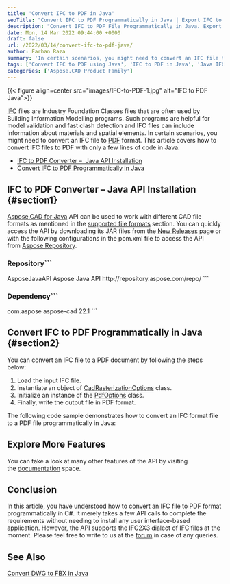 ```yaml
---
title: 'Convert IFC to PDF in Java'
seoTitle: "Convert IFC to PDF Programmatically in Java | Export IFC to PDF"
description: "Convert IFC to PDF File Programmatically in Java. Export Industry Foundation Classes files to PDF documents in your Java applications."
date: Mon, 14 Mar 2022 09:44:00 +0000
draft: false
url: /2022/03/14/convert-ifc-to-pdf-java/
author: Farhan Raza
summary: 'In certain scenarios, you might need to convert an IFC file to PDF format. This article covers how to **convert IFC files to PDF with only a few lines of code in Java.**'
tags: ['Convert IFC to PDF using Java', 'IFC to PDF in Java', 'Java IFC to PDF']
categories: ['Aspose.CAD Product Family']
---
```




{{< figure align=center src="images/IFC-to-PDF-1.jpg" alt="IFC to PDF Java">}}


[IFC][1] files are Industry Foundation Classes files that are often used by Building Information Modelling programs. Such programs are helpful for model validation and fast clash detection and IFC files can include information about materials and spatial elements. In certain scenarios, you might need to convert an IFC file to [PDF][2] format. This article covers how to convert IFC files to PDF with only a few lines of code in Java.

*   [IFC to PDF Converter –  Java API Installation][3]
*   [Convert IFC to PDF Programmatically in Java][4]

## IFC to PDF Converter – Java API Installation {#section1}

[Aspose.CAD for Java][5] API can be used to work with different CAD file formats as mentioned in the [supported file formats][6] section. You can quickly access the API by downloading its JAR files from the [New Releases][7] page or with the following configurations in the pom.xml file to access the API from [Aspose Repository][8].

### Repository```
<repositories>
    <repository>
        <id>AsposeJavaAPI</id>
        <name>Aspose Java API</name>
        <url>http://repository.aspose.com/repo/</url>
    </repository>
</repositories>
```

### Dependency```
 <dependencies>
    <dependency>
        <groupId>com.aspose</groupId>
        <artifactId>aspose-cad</artifactId>
        <version>22.1</version>        
   </dependency>
</dependencies>
```

## Convert IFC to PDF Programmatically in Java {#section2}

You can convert an IFC file to a PDF document by following the steps below:

1.  Load the input IFC file.
2.  Instantiate an object of [CadRasterizationOptions][9] class.
3.  Initialize an instance of the [PdfOptions][10] class.
4.  Finally, write the output file in PDF format.

The following code sample demonstrates how to convert an IFC format file to a PDF file programmatically in Java:



## Explore More Features

You can take a look at many other features of the API by visiting the [documentation][11] space.

## Conclusion

In this article, you have understood how to convert an IFC file to PDF format programmatically in C#. It merely takes a few API calls to complete the requirements without needing to install any user interface-based application. However, the API supports the IFC2X3 dialect of IFC files at the moment. Please feel free to write to us at the [forum][12] in case of any queries.

## See Also

[Convert DWG to FBX in Java][13]




[1]: https://docs.fileformat.com/page-description-language/pcl/
[2]: https://docs.fileformat.com/pdf/
[3]: #section1
[4]: #section2
[5]: https://products.aspose.com/cad/java
[6]: https://docs.aspose.com/cad/java/supported-file-formats/
[7]: https://downloads.aspose.com/cad/java
[8]: https://repository.aspose.com/webapp/#/artifacts/browse/tree/General/repo/com/aspose/aspose-cad
[9]: https://apireference.aspose.com/cad/java/com.aspose.cad.imageoptions/CadRasterizationOptions
[10]: https://apireference.aspose.com/cad/java/com.aspose.cad.imageoptions/PdfOptions
[11]: https://docs.aspose.com/cad/net/
[12]: https://forum.aspose.com/c/cad
[13]: https://blog.aspose.com/2022/02/14/convert-dwg-to-fbx-java/





